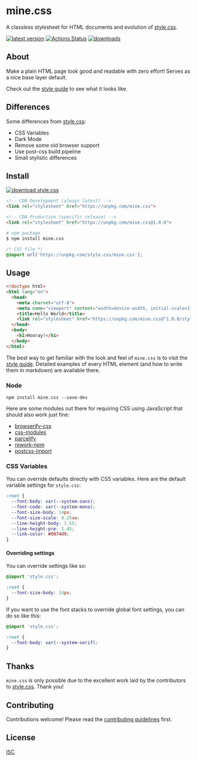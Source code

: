 # mine.css

A classless stylesheet for HTML documents and evolution of [style.css][style].

[![latest version][npm-img]][npm-url] [![Actions Status][action-img]][action-url] [![downloads][downloads-img]][npm-url]

[npm-img]: https://img.shields.io/npm/v/mine.css.svg
[npm-url]: https://www.npmjs.com/package/mine.css
[action-img]: https://github.com/bcomnes/mine.css/workflows/tests/badge.svg
[action-url]: https://github.com/bcomnes/mine.css/actions
[downloads-img]: https://img.shields.io/npm/dm/mine.css.svg

## About

Make a plain HTML page look good and readable with zero effort!  Serves as a nice base layer default.

Check out the [style guide](https://bcomnes.github.io/mine.css/guide.html) to see what it looks like.

## Differences

Some differences from [style.css][style]:

- CSS Variables
- Dark Mode
- Remove some old browser support
- Use post-css build pipeline
- Small stylistic differences

## Install

[![download style.css][dl-sans-img]][dl-sans-url]

[dl-sans-img]: https://img.shields.io/badge/download-mine.css-6495ED.svg
[dl-sans-url]: https://unpkg.com/mine.css

```html
<!-- CDN Development (always latest) -->
<link rel="stylesheet" href="https://unpkg.com/mine.css">
```

```html
<!-- CDN Production (specific release) -->
<link rel="stylesheet" href="https://unpkg.com/mine.css@1.0.0">
```

```sh
# npm package
$ npm install mine.css
```

```css
/* CSS file */
@import url('https://unpkg.com/style.css/mine.css');
```

## Usage

```html
<!doctype html>
<html lang="en">
  <head>
    <meta charset="utf-8">
    <meta name="viewport" content="width=device-width, initial-scale=1">
    <title>Hello World</title>
    <link rel="stylesheet" href="https://unpkg.com/mine.css@^1.0.0/style.css">
  </head>
  <body>
    <h1>Hooray!</h1>
  </body>
</html>
```

The best way to get familiar with the look and feel of `mine.css` is to visit the [style guide](https://bcomnes.github.io/mine.css/guide.html). Detailed examples of every HTML element (and how to write them in markdown) are available there.

### Node

```
npm install mine.css --save-dev
```

Here are some modules out there for requiring CSS using JavaScript that should also work just fine:

- [browserify-css](https://www.npmjs.com/package/browserify-css)
- [css-modules](https://github.com/css-modules/css-modules)
- [parcelify](https://www.npmjs.com/package/parcelify)
- [rework-npm](https://www.npmjs.com/package/rework-npm)
- [postcss-import](https://github.com/postcss/postcss-import)

### CSS Variables

You can override defaults directly with CSS variables. Here are the default variable settings for `style.css`:

```css
:root {
  --font-body: var(--system-sans);
  --font-code: var(--system-mono);
  --font-size-body: 14px;
  --font-size-scale: 0.25vw;
  --line-height-body: 1.55;
  --line-height-pre: 1.45;
  --link-color: #0074d9;
}
```

#### Overriding settings

You can override settings like so:

```css
@import 'style.css';

:root {
  --font-size-body: 14px;
}
```

If you want to use the font stacks to override global font settings, you can do so like this:

```css
@import 'style.css';

:root {
  --font-body: var(--system-serif);
}
```


## Thanks

`mine.css` is only possible due to the excellent work laid by the contributors to [style.css]().  Thank you!

## Contributing

Contributions welcome! Please read the [contributing guidelines](contributing.md) first.

## License

[ISC](LICENSE.md)

[style]: https://github.com/css-pkg/style.css
